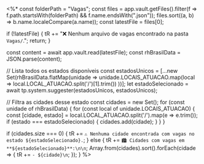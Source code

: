 <%*
const folderPath = "Vagas";
const files = app.vault.getFiles().filter(f => f.path.startsWith(folderPath) && f.name.endsWith(".json"));
files.sort((a, b) => b.name.localeCompare(a.name));
const latestFile = files[0];

if (!latestFile) {
  tR += "❌ Nenhum arquivo de vagas encontrado na pasta `Vagas/`.";
  return;
}

const content = await app.vault.read(latestFile);
const rhBrasilData = JSON.parse(content);

// Lista todos os estados disponíveis
const estadosUnicos = [...new Set(rhBrasilData.flatMap(unidade =>
  unidade.LOCAIS_ATUACAO.map(local => local.LOCAL_ATUACAO.split('/')[1].trim())
))];
let estadoSelecionado = await tp.system.suggester(estadosUnicos, estadosUnicos);

// Filtra as cidades desse estado
const cidades = new Set();
for (const unidade of rhBrasilData) {
  for (const local of unidade.LOCAIS_ATUACAO) {
    const [cidade, estado] = local.LOCAL_ATUACAO.split('/').map(e => e.trim());
    if (estado === estadoSelecionado) {
      cidades.add(cidade);
    }
  }
}

if (cidades.size === 0) {
  tR += `⚠️ Nenhuma cidade encontrada com vagas no estado ${estadoSelecionado}.`;
} else {
  tR += `🏙️ Cidades com vagas em **${estadoSelecionado}**:\n\n`;
  Array.from(cidades).sort().forEach(cidade => {
    tR += `- ${cidade}\n`;
  });
}
%>
